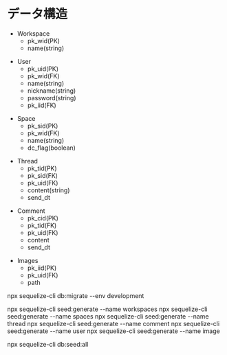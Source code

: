 # データ構造

- Workspace
  - pk_wid(PK)
  - name(string)

<!-- npx sequelize model:generate --name Workspace --attributes pk_wid:integer,name:string -->

- User
  - pk_uid(PK)
  - pk_wid(FK)
  - name(string)
  - nickname(string)
  - password(string)
  - pk_iid(FK)

<!-- npx sequelize model:generate --name User --attributes pk_uid:integer,pk_wid:integer,name:string,nickname:string,password:string,pk_iid:integer -->

- Space
  - pk_sid(PK)
  - pk_wid(FK)
  - name(string)
  - dc_flag(boolean)

<!-- npx sequelize model:generate --name Space --attributes pk_sid:integer,pk_wid:integer,name:string,dc_flag:boolean -->

- Thread
  - pk_tid(PK)
  - pk_sid(FK)
  - pk_uid(FK)
  - content(string)
  - send_dt

<!-- npx sequelize model:generate --name Thread --attributes pk_tid:integer,pk_sid:integer,pk_uid:integer,content:string,send_dt:date -->

- Comment
  - pk_cid(PK)
  - pk_tid(FK)
  - pk_uid(FK)
  - content
  - send_dt

<!-- npx sequelize model:generate --name Comment --attributes pk_cid:integer,pk_tid:integer,pk_uid:integer,content:string,send_dt:date -->

- Images
  - pk_iid(PK)
  - pk_uid(FK)
  - path

<!-- npx sequelize model:generate --name Images --attributes pk_iid:integer,pk_uid:integer,path:string -->


<!-- 作成したマイグレーションファイルを実行する。 -->

npx sequelize-cli db:migrate --env development

<!-- seed:generate box -->

npx sequelize-cli seed:generate --name workspaces
npx sequelize-cli seed:generate --name spaces
npx sequelize-cli seed:generate --name thread
npx sequelize-cli seed:generate --name comment
npx sequelize-cli seed:generate --name user
npx sequelize-cli seed:generate --name image

<!-- Seedの内容を反映 -->

npx sequelize-cli db:seed:all